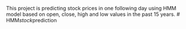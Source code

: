 This project is predicting stock prices in one following day using HMM model based on open, close, high and low values in the past 15 years. #   H M M _ s t o c k _ p r e d i c t i o n  
 